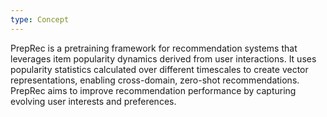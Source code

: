 ```yaml
---
type: Concept
---
```


PrepRec is a pretraining framework for recommendation systems that leverages item popularity dynamics derived from user interactions. It uses popularity statistics calculated over different timescales to create vector representations, enabling cross-domain, zero-shot recommendations. PrepRec aims to improve recommendation performance by capturing evolving user interests and preferences.